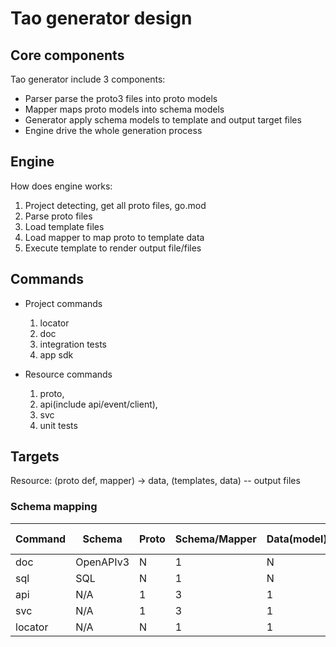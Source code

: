 # Tao generator design

## Core components
Tao generator include 3 components:

 * Parser parse the proto3 files into proto models
 * Mapper maps proto models into schema models
 * Generator apply schema models to template and output target files
 * Engine drive the whole generation process

## Engine

How does engine works:
 1. Project detecting, get all proto files, go.mod
 2. Parse proto files
 3. Load template files
 4. Load mapper to map proto to template data
 5. Execute template to render output file/files

## Commands 
 * Project commands
    1. locator 
    2. doc 
    3. integration tests 
    4. app sdk
    
 * Resource commands
    1. proto, 
    2. api(include api/event/client), 
    3. svc 
    4. unit tests

## Targets
  
  Resource:
  (proto def, mapper) -> data,  (templates, data) -- output files

### Schema mapping

| Command | Schema | Proto | Schema/Mapper | Data(model) | Template | Output files
|---------|---------|------|------|----------|---------|---------|
| doc     | OpenAPIv3 | N | 1 | N | 1 | N |
| sql     | SQL | N | 1 | N | 1 | N |
| api     | N/A | 1 | 3 | 1 | 3 | 3 |
| svc     | N/A | 1 | 3 | 1 | 3 | 3 |
| locator | N/A | N | 1 | 1 | 1 | 1 |

